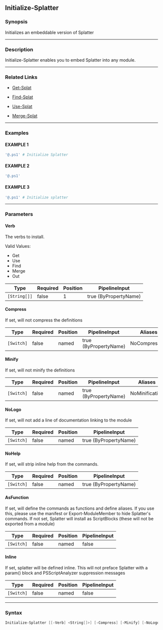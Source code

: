 Initialize-Splatter
-------------------




### Synopsis
Initializes an embeddable version of Splatter



---


### Description

Initialize-Splatter enables you to embed Splatter into any module.



---


### Related Links
* [Get-Splat](Get-Splat.md)



* [Find-Splat](Find-Splat.md)



* [Use-Splat](Use-Splat.md)



* [Merge-Splat](Merge-Splat.md)





---


### Examples
#### EXAMPLE 1
```PowerShell
'@.ps1' # Initialize Splatter
```

#### EXAMPLE 2
```PowerShell
'@.ps1'
```

#### EXAMPLE 3
```PowerShell
'@.ps1' # Initialize splatter
```



---


### Parameters
#### **Verb**

The verbs to install.



Valid Values:

* Get
* Use
* Find
* Merge
* Out






|Type        |Required|Position|PipelineInput        |
|------------|--------|--------|---------------------|
|`[String[]]`|false   |1       |true (ByPropertyName)|



#### **Compress**

If set, will not compress the definitions






|Type      |Required|Position|PipelineInput        |Aliases      |
|----------|--------|--------|---------------------|-------------|
|`[Switch]`|false   |named   |true (ByPropertyName)|NoCompression|



#### **Minify**

If set, will not minify the definitions






|Type      |Required|Position|PipelineInput        |Aliases       |
|----------|--------|--------|---------------------|--------------|
|`[Switch]`|false   |named   |true (ByPropertyName)|NoMinification|



#### **NoLogo**

If set, will not add a line of documentation linking to the module






|Type      |Required|Position|PipelineInput        |
|----------|--------|--------|---------------------|
|`[Switch]`|false   |named   |true (ByPropertyName)|



#### **NoHelp**

If set, will strip inline help from the commands.






|Type      |Required|Position|PipelineInput        |
|----------|--------|--------|---------------------|
|`[Switch]`|false   |named   |true (ByPropertyName)|



#### **AsFunction**

If set, will define the commands as functions and define aliases.
If you use this, please use the manifest or Export-ModuleMember to hide Splatter's commands.
If not set, Splatter will install as ScriptBlocks (these will not be exported from a module)






|Type      |Required|Position|PipelineInput|
|----------|--------|--------|-------------|
|`[Switch]`|false   |named   |false        |



#### **Inline**

If set, splatter will be defined inline.
This will not preface Splatter with a param() block and PSScriptAnalyzer suppression messages






|Type      |Required|Position|PipelineInput|
|----------|--------|--------|-------------|
|`[Switch]`|false   |named   |false        |





---


### Syntax
```PowerShell
Initialize-Splatter [[-Verb] <String[]>] [-Compress] [-Minify] [-NoLogo] [-NoHelp] [-AsFunction] [-Inline] [<CommonParameters>]
```
